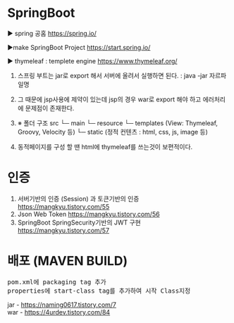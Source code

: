 # SpringBoot
▶ spring 공홈
https://spring.io/

▶make SpringBoot Project
https://start.spring.io/

▶ thymeleaf : templete engine
https://www.thymeleaf.org/

1. 스프링 부트는 jar로 export 해서 서버에 올려서 실행하면 된다. : java -jar 자르파일명
2. 그 때문에 jsp사용에 제약이 있는데 jsp의 경우 war로 export 해야 하고 에러처리에 문제점이 존재한다.
3. ※ 폴더 구조
      src
      └─ main
         └─ resource
            └─ templates (View: Thymeleaf, Groovy, Velocity 등)
            └─ static    (정적 컨텐츠 : html, css, js, image 등)

4. 동적페이지를 구성 할 땐 html에 thymeleaf를 쓰는것이 보편적이다.


# 인증
1. 서버기반의 인증 (Session) 과 토큰기반의 인증
      https://mangkyu.tistory.com/55
2. Json Web Token
      https://mangkyu.tistory.com/56
3. SpringBoot SpringSecurity기반의 JWT 구현
      https://mangkyu.tistory.com/57

# 배포 (MAVEN BUILD)
<pre>
pom.xml에 packaging tag 추가
properties에 start-class tag를 추가하여 시작 Class지정 
</pre>
jar - https://naming0617.tistory.com/7 <br/>
war - https://4urdev.tistory.com/84

